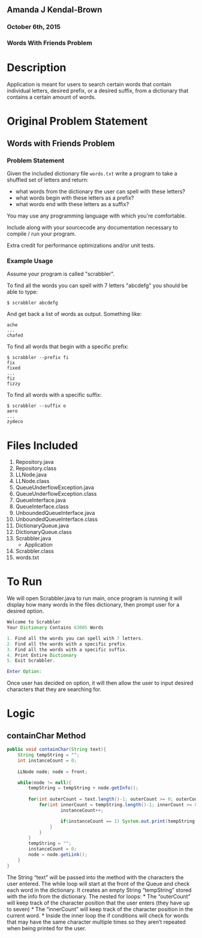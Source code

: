 ## Amanda J Kendal-Brown
### October 6th, 2015
### Words With Friends Problem

# Description
Application is meant for users to search certain words that contain individual letters, desired prefix, or a desired suffix, from a dictionary that contains a certain amount of words.<br />

# Original Problem Statement

## Words with Friends Problem

### Problem Statement

Given the included dictionary file `words.txt` write a program to take a shuffled set of letters and return:

 - what words from the dictionary the user can spell with these letters?
 - what words begin with these letters as a prefix?
 - what words end with these letters as a suffix?

You may use any programming language with which you're comfortable.  

Include along with your sourcecode any documentation necessary to compile / run your program.
 
Extra credit for performance optimizations and/or unit tests.

### Example Usage

Assume your program is called "scrabbler".

To find all the words you can spell with 7 letters "abcdefg" you should be able to type:

    $ scrabbler abcdefg
    
And get back a list of words as output.  Something like:

    ache
    ...
    chafed
    
To find all words that begin with a specific prefix:

    $ scrabbler --prefix fi
    fix
    fixed
    ...
    fiz
    fizzy
    
To find all words with a specific suffix:

    $ scrabbler --suffix o
    aero
    ...
    zydeco
    
# Files Included

1. Repository.java
2. Repository.class
3. LLNode.java
4. LLNode.class
5. QueueUnderflowException.java
6. QueueUnderflowException.class
7. QueueInterface.java
8. QueueInterface.class
9. UnboundedQueueInterface.java
10. UnboundedQueueInterface.class
11. DictionaryQueue.java
12. DictionaryQueue.class
13. Scrabbler.java
	* Application
14. Scrabbler.class
15. words.txt

# To Run

We will open Scrabbler.java to run main, once program is running it will display how many words in the files dictionary, then prompt user for a desired option.

```java
Welcome to Scrabbler
Your Dictionary Contains 63005 Words

1. Find all the words you can spell with 7 letters.
2. Find all the words with a specific prefix.
3. Find all the words with a specific suffix.
4. Print Entire Dictionary
5. Exit Scrabbler.

Enter Option:
```

Once user has decided on option, it will then allow the user to input desired characters that they are searching for.

# Logic 

## containChar Method

```java
public void containChar(String text){ 
	String tempString = "";
	int instanceCount = 0;
	
	LLNode node; node = front;

	while(node != null){
		tempString = tempString + node.getInfo();
		
		for(int outerCount = text.length()-1; outerCount >= 0; outerCount --){
			for(int innerCount = tempString.length()-1; innerCount >= 0; innerCount--){ 	if(tempString.charAt(innerCount) == text.charAt(outerCount)){
					instanceCount++;

					if(instanceCount == 1) System.out.print(tempString + "\n");
				}
			}
		}
		tempString = ""; 
		instanceCount = 0; 
		node = node.getLink();
	}
}
```

The String “text” will be passed into the method with the characters the user entered. The while loop will start at the front of the Queue and check each word in the dictionary. It creates an empty String “tempString” stored with the info from the dictionary.
	The nested for loops:
		* The “outerCount” will keep track of the character position that the user enters (they have up to seven)
		* The “innerCount” will keep track of the character position in the current word.
			* Inside the inner loop the if conditions will check for words that may have the same character multiple times so they aren’t repeated when being printed for the user.
